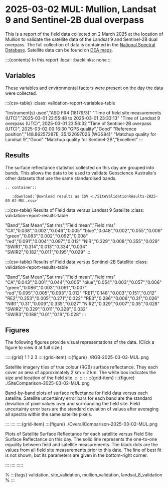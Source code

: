 # 2025-03-02 MUL: Mullion, Landsat 9 and Sentinel-2B dual overpass

This is a report of the field data collected on 2 March 2025 at the location of Mullion
to validate the satellite data of the Landsat 9 and Sentinel-2B dual overpass.
The full collection of data is contained in the [National Spectral Database](https://www.ga.gov.au/scientific-topics/dea/dea-data-and-products/national-spectral-database).
Satellite data can be found on [DEA maps](https://maps.dea.ga.gov.au/#share=s-i2o7JwB5gvXOQefhMmTLJaA14b0).

:::{contents} In this report
:local:
:backlinks: none
:::

## Variables

These variables and environmental factors were present on the day the data were collected.

:::{csv-table}
:class: validation-report-variables-table

"Instrument(s) used","ASD FR4 (18179/3)"
"Time of field site measurements (UTC)","2025-03-01 22:55:48 to 2025-03-01 23:33:13"
"Time of Landsat 9 overpass (UTC)", 2025-03-01 23:56:32
"Time of Sentinel-2B overpass (UTC)", 2025-03-02 00:16:30
"GPS quality","Good"
"Reference position","148.86257287E, 35.12269702S (WGS84)"
"Matchup quality for Landsat 9","Good"
"Matchup quality for Sentinel-2B","Excellent"
:::

## Results

The surface reflectance statistics collected on this day are grouped into bands.
This allows the data to be used to validate Geoscience Australia's other datasets that use the same standardised bands.

```{eval-rst}
.. container:: 

   :download:`Download results as CSV <./SiteValidationResults-2025-03-02-MUL.csv>`
```

:::{csv-table} Results of Field data versus Landsat 9 Satellite
:class: validation-report-results-table

"Band","Sat Mean","Sat rms","Field mean","Field rms"
"CA","0.038","0.002","0.046","0.005"
"blue","0.048","0.002","0.055","0.006"
"green","0.083","0.002","0.092","0.008"
"red","0.091","0.004","0.097","0.012"
"NIR","0.329","0.008","0.355","0.029"
"SWIR1","0.314","0.013","0.334","0.034"
"SWIR2","0.182","0.011","0.195","0.029"
:::

:::{csv-table} Results of Field data versus Sentinel-2B Satellite
:class: validation-report-results-table

"Band","Sat Mean","Sat rms","Field mean","Field rms"
"CA","0.043","0.001","0.044","0.005"
"blue","0.054","0.003","0.057","0.006"
"green","0.086","0.003","0.091","0.007"
"red","0.095","0.005","0.093","0.012"
"RE1","0.148","0.003","0.151","0.012"
"RE2","0.253","0.005","0.271","0.022"
"RE3","0.286","0.006","0.31","0.026"
"NIR1","0.31","0.009","0.335","0.027"
"NIR2","0.329","0.007","0.35","0.028"
"SWIR2","0.329","0.011","0.328","0.032"
"SWIR3","0.188","0.01","0.19","0.028"
:::

## Figures

The following figures provide visual representations of the data. (Click a figure to view it at full size.)

:::::{grid} 1 1 2 3
::::{grid-item}
:::{figure} ./RGB-2025-03-02-MUL.png

Satellite imagery tiles of true colour (RGB) surface reflectance.
They each cover an area of approximately 2&nbsp;km &times; 2&nbsp;km.
The white box indicates the size and location
of the field site.
:::
::::
::::{grid-item}
:::{figure} ./SiteComparison-2025-03-02-MUL.png

Band-by-band plots of surface reflectance for field data versus each satellite.
Satellite uncertainty error bars for each band are the standard deviation
of pixel values over and surrounding the field site.
Field uncertainty error bars are the standard deviation of values after
averaging all spectra within the same satellite pixels.

:::
::::
::::{grid-item}
:::{figure} ./OverallComparison-2025-03-02-MUL.png

Plots of Satellite Surface Reflectance for each satellite versus Field Site Surface Reflectance on this day.
The solid line represents the one-to-one equality between field and satellite measurements.
The black dots are the values from all field site measurements prior to this date.
The line of best fit is not shown, but its parameters are given in the bottom-right corner.

:::
::::
:::::

% :::{tags} validation, site_validation, mullion_validation, landsat_8_validation
% :::
    
